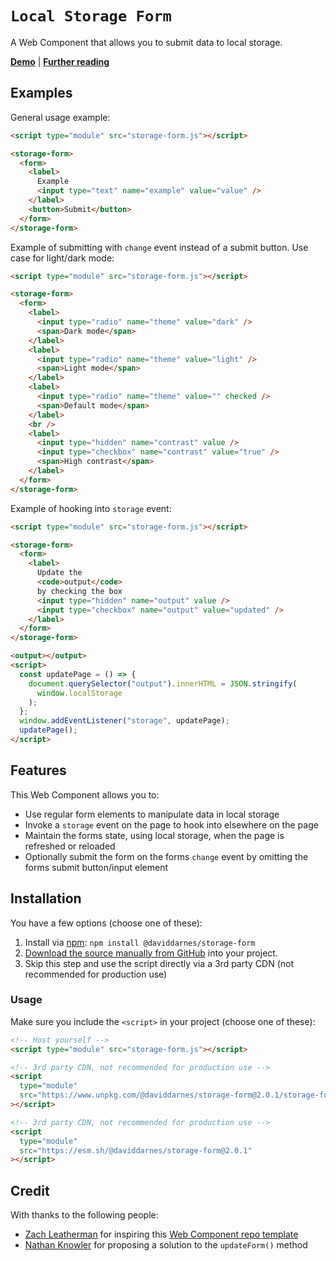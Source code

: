# `Local Storage Form`

A Web Component that allows you to submit data to local storage.

**[Demo](https://codinginbarn.github.io/local-storage-form/demo.html)** | **[Further reading](https://discountplr.com)**

## Examples

General usage example:

```html
<script type="module" src="storage-form.js"></script>

<storage-form>
  <form>
    <label>
      Example
      <input type="text" name="example" value="value" />
    </label>
    <button>Submit</button>
  </form>
</storage-form>
```

Example of submitting with `change` event instead of a submit button. Use case for light/dark mode:

```html
<script type="module" src="storage-form.js"></script>

<storage-form>
  <form>
    <label>
      <input type="radio" name="theme" value="dark" />
      <span>Dark mode</span>
    </label>
    <label>
      <input type="radio" name="theme" value="light" />
      <span>Light mode</span>
    </label>
    <label>
      <input type="radio" name="theme" value="" checked />
      <span>Default mode</span>
    </label>
    <br />
    <label>
      <input type="hidden" name="contrast" value />
      <input type="checkbox" name="contrast" value="true" />
      <span>High contrast</span>
    </label>
  </form>
</storage-form>
```

Example of hooking into `storage` event:

```html
<script type="module" src="storage-form.js"></script>

<storage-form>
  <form>
    <label>
      Update the
      <code>output</code>
      by checking the box
      <input type="hidden" name="output" value />
      <input type="checkbox" name="output" value="updated" />
    </label>
  </form>
</storage-form>

<output></output>
<script>
  const updatePage = () => {
    document.querySelector("output").innerHTML = JSON.stringify(
      window.localStorage
    );
  };
  window.addEventListener("storage", updatePage);
  updatePage();
</script>
```

## Features

This Web Component allows you to:

- Use regular form elements to manipulate data in local storage
- Invoke a `storage` event on the page to hook into elsewhere on the page
- Maintain the forms state, using local storage, when the page is refreshed or reloaded
- Optionally submit the form on the forms `change` event by omitting the forms submit button/input element

## Installation

You have a few options (choose one of these):

1. Install via [npm](https://www.npmjs.com/package/@daviddarnes/storage-form): `npm install @daviddarnes/storage-form`
1. [Download the source manually from GitHub](https://codinginbarn.github.io/local-storage-form/releases) into your project.
1. Skip this step and use the script directly via a 3rd party CDN (not recommended for production use)

### Usage

Make sure you include the `<script>` in your project (choose one of these):

```html
<!-- Host yourself -->
<script type="module" src="storage-form.js"></script>
```

```html
<!-- 3rd party CDN, not recommended for production use -->
<script
  type="module"
  src="https://www.unpkg.com/@daviddarnes/storage-form@2.0.1/storage-form.js"
></script>
```

```html
<!-- 3rd party CDN, not recommended for production use -->
<script
  type="module"
  src="https://esm.sh/@daviddarnes/storage-form@2.0.1"
></script>
```

## Credit

With thanks to the following people:

- [Zach Leatherman](https://zachleat.com) for inspiring this [Web Component repo template](https://github.com/daviddarnes/component-template)
- [Nathan Knowler](https://knowler.dev) for proposing a solution to the `updateForm()` method
